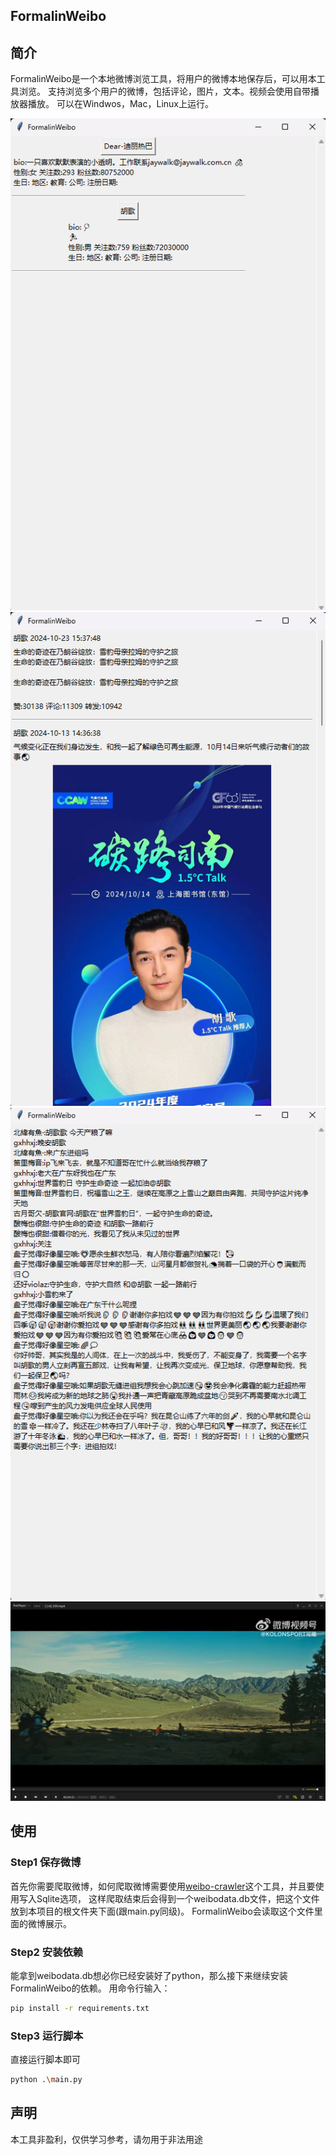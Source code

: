 ## FormalinWeibo

## 简介

FormalinWeibo是一个本地微博浏览工具，将用户的微博本地保存后，可以用本工具浏览。
支持浏览多个用户的微博，包括评论，图片，文本。视频会使用自带播放器播放。
可以在Windwos，Mac，Linux上运行。

![users](./pic/p0.png)
![main](./pic/p1.png)
![comments](./pic/p2.png)
![video](./pic/p3.png)

## 使用

### Step1 保存微博
首先你需要爬取微博，如何爬取微博需要使用[weibo-crawler](https://github.com/dataabc/weibo-crawler)这个工具，并且要使用写入Sqlite选项，
这样爬取结束后会得到一个weibodata.db文件，把这个文件放到本项目的根文件夹下面(跟main.py同级)。
FormalinWeibo会读取这个文件里面的微博展示。

### Step2 安装依赖
能拿到weibodata.db想必你已经安装好了python，那么接下来继续安装FormalinWeibo的依赖。
用命令行输入：

```bash
pip install -r requirements.txt
```
### Step3 运行脚本
直接运行脚本即可

```bash
python .\main.py
```

## 声明

本工具非盈利，仅供学习参考，请勿用于非法用途
